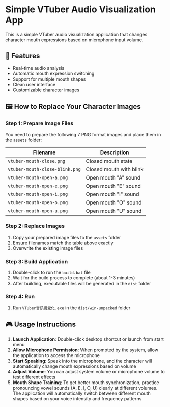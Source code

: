 # Simple VTuber Audio Visualization App

This is a simple VTuber audio visualization application that changes character mouth expressions based on microphone input volume.

## 🎯 Features

- Real-time audio analysis
- Automatic mouth expression switching
- Support for multiple mouth shapes
- Clean user interface
- Customizable character images


## 🖼️ How to Replace Your Character Images

### Step 1: Prepare Image Files

You need to prepare the following 7 PNG format images and place them in the `assets` folder:

| Filename | Description |
|----------|-------------|
| `vtuber-mouth-close.png` | Closed mouth state |
| `vtuber-mouth-close-blink.png` | Closed mouth with blink |
| `vtuber-mouth-open-a.png` | Open mouth "A" sound |
| `vtuber-mouth-open-e.png` | Open mouth "E" sound |
| `vtuber-mouth-open-i.png` | Open mouth "I" sound |
| `vtuber-mouth-open-o.png` | Open mouth "O" sound |
| `vtuber-mouth-open-u.png` | Open mouth "U" sound |


### Step 2: Replace Images

1. Copy your prepared image files to the `assets` folder
2. Ensure filenames match the table above exactly
3. Overwrite the existing image files

### Step 3: Build Application

1. Double-click to run the `build.bat` file
2. Wait for the build process to complete (about 1-3 minutes)
3. After building, executable files will be generated in the `dist` folder

### Step 4: Run

1. Run `VTuber音訊視覺化.exe` in the `dist/win-unpacked` folder

## 🎮 Usage Instructions

1. **Launch Application**: Double-click desktop shortcut or launch from start menu
2. **Allow Microphone Permission**: When prompted by the system, allow the application to access the microphone
3. **Start Speaking**: Speak into the microphone, and the character will automatically change mouth expressions based on volume
4. **Adjust Volume**: You can adjust system volume or microphone volume to test different effects
5. **Mouth Shape Training**: To get better mouth synchronization, practice pronouncing vowel sounds (A, E, I, O, U) clearly at different volumes. The application will automatically switch between different mouth shapes based on your voice intensity and frequency patterns
